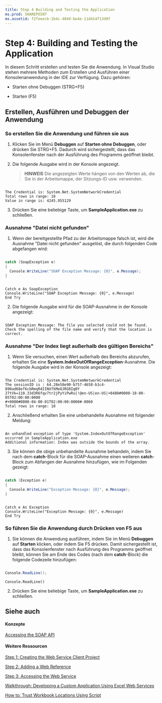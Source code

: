 ```yaml
---
title: Step 4 Building and Testing the Application
ms.prod: SHAREPOINT
ms.assetid: f2feeecb-1b4c-4049-be4e-11d414f13d9f
---
```



# Step 4: Building and Testing the Application

In diesem Schritt erstellen und testen Sie die Anwendung. In Visual Studio stehen mehrere Methoden zum Erstellen und Ausführen einer Konsolenanwendung in der IDE zur Verfügung. Dazu gehören:
  
    
    


- Starten ohne Debuggen (STRG+F5)
    
  
- Starten (F5)
    
  

## Erstellen, Ausführen und Debuggen der Anwendung


### So erstellen Sie die Anwendung und führen sie aus


1. Klicken Sie im Menü **Debuggen** auf **Starten ohne Debuggen**, oder drücken Sie STRG+F5. Dadurch wird sichergestellt, dass das Konsolenfenster nach der Ausführung des Programms geöffnet bleibt.
    
  
2. Die folgende Ausgabe wird in der Konsole angezeigt.
    
    > **HINWEIS**
      > Die angezeigten Werte hängen von den Werten ab, die Sie in der Arbeitsmappe, der Sitzungs-ID usw. verwenden.

  ```
  
The Credential is: System.Net.SystemNetworkCredential
Total rows in range: 18
Value in range is: 4245.955129
  ```

3. Drücken Sie eine beliebige Taste, um **SampleApplication.exe** zu schließen.
    
  

### Ausnahme "Datei nicht gefunden"


1. Wenn der bereitgestellte Pfad zu der Arbeitsmappe falsch ist, wird die Ausnahme "Datei nicht gefunden" ausgelöst, die durch folgenden Code abgefangen wird:
    
  ```cs
  
catch (SoapException e)
{
    Console.WriteLine("SOAP Exception Message: {0}", e.Message);
}
  ```


  ```VB.net
  
Catch e As SoapException
Console.WriteLine("SOAP Exception Message: {0}", e.Message)
End Try
  ```

2. Die folgende Ausgabe wird für die SOAP-Ausnahme in der Konsole angezeigt:
    
  ```
  
SOAP Exception Message: The file you selected could not be found. Check the spelling of the file name and verify that the location is correct.

  ```


### Ausnahme "Der Index liegt außerhalb des gültigen Bereichs"


1. Wenn Sie versuchen, einen Wert außerhalb des Bereichs abzurufen, erhalten Sie eine **System.IndexOutOfRangeException**-Ausnahme. Die folgende Ausgabe wird in der Konsole angezeigt:
    
  ```
  
The Credential is: System.Net.SystemNetworkCredential
The sessionID is : 64.28e58e90-b757-4658-b1c4-890ad68ef6cbRmqR4IINXfkMeOJRG8Iq0Y
27tVk=110.33d3R6fqv7tr2jPyYiPwRu|!@en-US|en-US|+0480#0000-10-00-05T02:00:00:0000
#+0000#0000-04-00-01T02:00:00:0000#-0060
Total rows in range: 18
  ```

2. Anschließend erhalten Sie eine unbehandelte Ausnahme mit folgender Meldung:
    
  ```
  
An unhandled exception of type 'System.IndexOutOfRangeException' occurred in SampleApplication.exe
Additional information: Index was outside the bounds of the array.
  ```

3. Sie können die obige unbehandelte Ausnahme behandeln, indem Sie nach dem **catch**-Block für die SOAP-Ausnahme einen weiteren **catch**-Block zum Abfangen der Ausnahme hinzufügen, wie im Folgenden gezeigt:
    
  ```cs
  
catch (Exception e)
{
    Console.WriteLine("Exception Message: {0}", e.Message);
}
  ```


  ```VB.net
  
Catch e As Exception
Console.WriteLine("Exception Message: {0}", e.Message)
End Try
  ```


### So führen Sie die Anwendung durch Drücken von F5 aus


1. Sie können die Anwendung ausführen, indem Sie im Menü **Debuggen** auf **Starten** klicken, oder indem Sie F5 drücken. Damit sichergestellt ist, dass das Konsolenfenster nach Ausführung des Programms geöffnet bleibt, können Sie am Ende des Codes (nach dem **catch**-Block) die folgende Codezeile hinzufügen:
    
  ```cs
  
Console.ReadLine();
  ```


  ```VB.net
  Console.ReadLine()
  ```

2. Drücken Sie eine beliebige Taste, um **SampleApplication.exe** zu schließen.
    
  

## Siehe auch


#### Konzepte


  
    
    
 [Accessing the SOAP API](accessing-the-soap-api.md)
#### Weitere Ressourcen


  
    
    
 [Step 1: Creating the Web Service Client Project](step-1-creating-the-web-service-client-project.md)
  
    
    
 [Step 2: Adding a Web Reference](step-2-adding-a-web-reference.md)
  
    
    
 [Step 3: Accessing the Web Service](step-3-accessing-the-web-service.md)
  
    
    
 [Walkthrough: Developing a Custom Application Using Excel Web Services](walkthrough-developing-a-custom-application-using-excel-web-services.md)
  
    
    
 [How to: Trust Workbook Locations Using Script](http://msdn.microsoft.com/library/79ab6ced-7a0c-4275-b852-bb246fc6be57%28Office.15%29.aspx)
